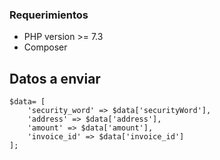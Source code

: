 ### Requerimientos

- PHP version >= 7.3
- Composer

## Datos a enviar

```
$data= [
    'security_word' => $data['securityWord'],
    'address' => $data['address'],
    'amount' => $data['amount'],
    'invoice_id' => $data['invoice_id']
];

```